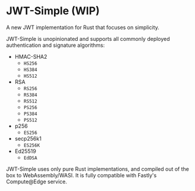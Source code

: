 # JWT-Simple (WIP)

A new JWT implementation for Rust that focuses on simplicity.

JWT-Simple is unopinionated and supports all commonly deployed authentication and signature algorithms:

* HMAC-SHA2
  * `HS256`
  * `HS384`
  * `HS512`
* RSA
  * `RS256`
  * `RS384`
  * `RS512`
  * `PS256`
  * `PS384`
  * `PS512`
* p256
  * `ES256`
* secp256k1
  * `ES256K`
* Ed25519
  * `EdDSA`

JWT-Simple uses only pure Rust implementations, and compiled out of the box to WebAssembly/WASI. It is fully compatible with Fastly's Compute@Edge service.
